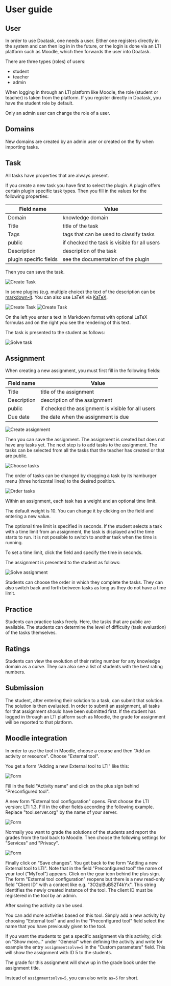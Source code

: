 # User guide

## User

In order to use Doatask, one needs a user. Either one registers directly in the
system and can then log in in the future, or the login is done via an LTI
platform such as Moodle, which then forwards the user into Doatask.

There are three types (roles) of users:

* student
* teacher
* admin

When logging in through an LTI platform like Moodle, the role (student or
teacher) is taken from the platform. If you register directly in Doatask, you
have the student role by default.

Only an admin user can change the role of a user.

## Domains

New domains are created by an admin user or created on the fly when importing tasks.

## Task

All tasks have properties that are always present.

If you create a new task you have first to select the plugin. A plugin offers
certain plugin specific task types. Then you fill in the values for the
following properties:

|Field name|Value|
|----------|-----|
|Domain|knowledge domain|
|Title|title of the task|
|Tags|tags that can be used to classify tasks|
|public|if checked the task is visible for all users|
|Description|description of the task|
|plugin specific fields|see the documentation of the plugin|

Then you can save the task.

![Create Task](./images/task-create.png)

In some plugins (e.g. multiple choice) the text of the description can be
[markdown-it](https://markdown-it.github.io/). You can also use LaTeX via
[KaTeX](https://katex.org/).

![Create Task](./images/task-create-md1.png)
![Create Task](./images/task-create-md2.png)

On the left you enter a text in Markdown format with optional LaTeX formulas and on the right you see the rendering of this text.

The task is presented to the student as follows:

![Solve task](./images/task-solve-mc.png)

## Assignment


When creating a new assignment, you must first fill in the following fields:

|Field name|Value|
|----------|-----|
|Title|title of the assignment|
|Description|description of the assignment|
|public|if checked the assignment is visible for all users|
|Due date|the date when the assignment is due|

![Create assignment](./images/assignment-create.png)

Then you can save the assignment. The assignment is created but does not have
any tasks yet. The next step is to add tasks to the assignment. The tasks can be
selected from all the tasks that the teacher has created or that are public.

![Choose tasks](./images/tasks-choose.png)

The order of tasks can be changed by dragging a task by its hamburger menu
(three horizontal lines) to the desired position.

![Order tasks](./images/tasks-order.png)


Within an assignment, each task has a weight and an optional time limit.

The default weight is 10. You can change it by clicking on the field and
entering a new value.

The optional time limit is specified in seconds. If the student selects a task
with a time limit from an assignment, the task is displayed and the time starts
to run.  It is not possible to switch to another task when the time is running.

To set a time limit, click the field and specify the time in seconds.

The assignment is presented to the student as follows:

![Solve assignment](./images/assignment-solve.png)

Students can choose the order in which they complete the tasks. They can also
switch back and forth between tasks as long as they do not have a time limit.

## Practice

Students can practice tasks freely. Here, the tasks that are public are
available. The students can determine the level of difficulty (task evaluation)
of the tasks themselves.

## Ratings

Students can view the evolution of their rating number for any knowledge domain
as a curve. They can also see a list of students with the best rating numbers.

## Submission

The student, after entering their solution to a task, can submit that solution.
The solution is then evaluated. In order to submit an assignment, all tasks for
that assignment should have been submitted first. If the student has logged in
through an LTI platform such as Moodle, the grade for assignment will be
reported to that platform.

## Moodle integration

In order to use the tool in Moodle, choose a course and then "Add an activity or
resource". Choose "External tool".

You get a form "Adding a new External tool to LTI" like this:

![Form](./images/external-tool-1.png)

Fill in the field "Activity name" and click on the plus sign behind
"Preconfigured tool".

A new form "External tool configuration" opens. First choose the LTI version:
LTI 1.3. Fill in the other fields according the following example. Replace
"tool.server.org" by the name of your server.

![Form](./images/external-tool-2.png)

Normally you want to grade the solutions of the students and report the grades
from the tool back to Moodle. Then choose the following settings for "Services"
and "Privacy".

![Form](./images/external-tool-3.png)

Finally click on "Save changes". You get back to the form "Adding a new External
tool to LTI". Note that in the field "Preconfigured tool" the name of your tool
("MyTool") appears. Click on the gear icon behind the plus sign. The form
"External tool configuration" reopens but there is a new read-only field "Client
ID" with a content like e.g. "3O2qlBuB52T4kYx". This string identifies the newly
created instance of the tool. The client ID must be registered in the tool by an
admin.

After saving the activity can be used.

You can add more activities based on this tool. Simply add a new activity by
choosing "External tool" and and in the "Preconfigured tool" field select the
name that you have previously given to the tool.

If you want the students to get a specific assignment via this activity, click
on "Show more..." under "General" when defining the activity and write for
example the entry `assignmentsolve=5` in the "Custom parameters" field. This
will show the assignment with ID 5 to the students.

The grade for this assignment will show up in the grade book under the
assignment title.

Instead of `assignmentsolve=5`, you can also write `as=5` for short.

